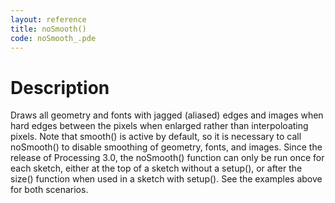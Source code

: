```yaml
---
layout: reference
title: noSmooth()
code: noSmooth_.pde
---
```


# Description

Draws all geometry and fonts with jagged (aliased) edges and images when hard edges between the pixels when enlarged rather than interpoloating pixels.  Note that smooth() is active by default, so it is necessary to call noSmooth() to disable smoothing of geometry, fonts, and images. Since the release of Processing 3.0, the noSmooth() function can only be run once for each sketch, either at the top of a sketch without a setup(), or after the size() function when used in a sketch with setup(). See the examples above for both scenarios.

